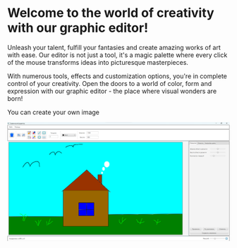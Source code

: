 # Welcome to the world of creativity with our graphic editor!

Unleash your talent, fulfill your fantasies and create amazing works of art with ease. Our editor is not just a tool, it's a magic palette where every click of the mouse transforms ideas into picturesque masterpieces.

With numerous tools, effects and customization options, you're in complete control of your creativity. Open the doors to a world of color, form and expression with our graphic editor - the place where visual wonders are born!

You can create your own image

![Графический редактор](Readme/Drawing.png)
